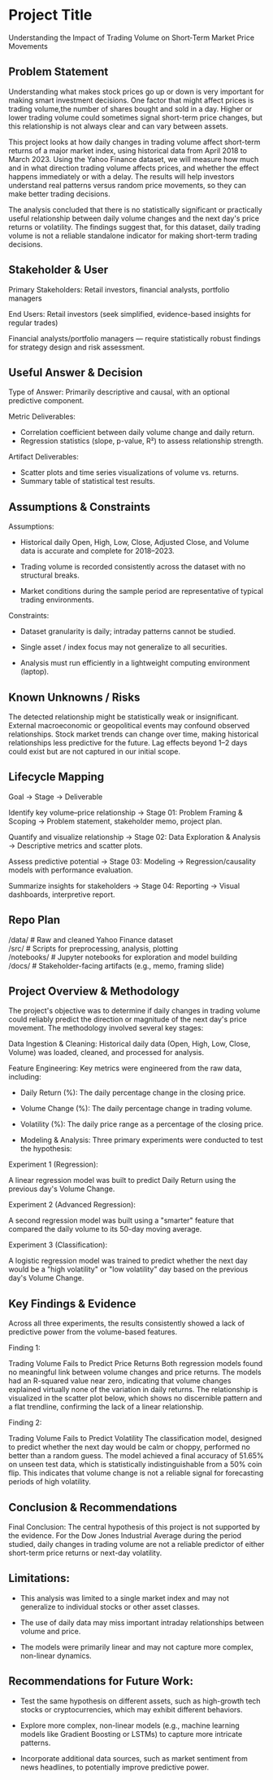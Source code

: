 # Project Title
Understanding the Impact of Trading Volume on Short‑Term Market Price Movements

## Problem Statement
Understanding what makes stock prices go up or down is very important for making smart investment decisions. One factor that might affect prices is trading volume,the number of shares bought and sold in a day. Higher or lower trading volume could sometimes signal short-term price changes, but this relationship is not always clear and can vary between assets.

This project looks at how daily changes in trading volume affect short-term returns of a major market index, using historical data from April 2018 to March 2023. Using the Yahoo Finance dataset, we will measure how much and in what direction trading volume affects prices, and whether the effect happens immediately or with a delay. The results will help investors understand real patterns versus random price movements, so they can make better trading decisions.

The analysis concluded that there is no statistically significant or practically useful relationship between daily volume changes and the next day's price returns or volatility. The findings suggest that, for this dataset, daily trading volume is not a reliable standalone indicator for making short-term trading decisions.

## Stakeholder & User
Primary Stakeholders: Retail investors, financial analysts, portfolio managers

End Users: Retail investors (seek simplified, evidence-based insights for regular trades)

Financial analysts/portfolio managers — require statistically robust findings for strategy design and risk assessment.

## Useful Answer & Decision
Type of Answer: Primarily descriptive and causal, with an optional predictive component.

Metric Deliverables:
- Correlation coefficient between daily volume change and daily return.
- Regression statistics (slope, p-value, R²) to assess relationship strength.
  
Artifact Deliverables:
- Scatter plots and time series visualizations of volume vs. returns.
- Summary table of statistical test results.

## Assumptions & Constraints
Assumptions:

- Historical daily Open, High, Low, Close, Adjusted Close, and Volume data is accurate and complete for 2018–2023.

- Trading volume is recorded consistently across the dataset with no structural breaks.

- Market conditions during the sample period are representative of typical trading environments.

Constraints:

- Dataset granularity is daily; intraday patterns cannot be studied.

- Single asset / index focus may not generalize to all securities.

- Analysis must run efficiently in a lightweight computing environment (laptop).

## Known Unknowns / Risks
The detected relationship might be statistically weak or insignificant.
External macroeconomic or geopolitical events may confound observed relationships.
Stock market trends can change over time, making historical relationships less predictive for the future.
Lag effects beyond 1–2 days could exist but are not captured in our initial scope.

## Lifecycle Mapping
Goal → Stage → Deliverable

Identify key volume–price relationship → Stage 01: Problem Framing & Scoping → Problem statement, stakeholder memo, project plan.

Quantify and visualize relationship → Stage 02: Data Exploration & Analysis → Descriptive metrics and scatter plots.

Assess predictive potential → Stage 03: Modeling → Regression/causality models with performance evaluation.

Summarize insights for stakeholders → Stage 04: Reporting → Visual dashboards, interpretive report. 

## Repo Plan
/data/        # Raw and cleaned Yahoo Finance dataset  
/src/         # Scripts for preprocessing, analysis, plotting  
/notebooks/   # Jupyter notebooks for exploration and model building  
/docs/        # Stakeholder-facing artifacts (e.g., memo, framing slide)

## Project Overview & Methodology
The project's objective was to determine if daily changes in trading volume could reliably predict the direction or magnitude of the next day's price movement. The methodology involved several key stages:

Data Ingestion & Cleaning: Historical daily data (Open, High, Low, Close, Volume) was loaded, cleaned, and processed for analysis.

Feature Engineering: Key metrics were engineered from the raw data, including:

- Daily Return (%): The daily percentage change in the closing price.

- Volume Change (%): The daily percentage change in trading volume.

- Volatility (%): The daily price range as a percentage of the closing price.

- Modeling & Analysis: Three primary experiments were conducted to test the hypothesis:

Experiment 1 (Regression): 

A linear regression model was built to predict Daily Return using the previous day's Volume Change.

Experiment 2 (Advanced Regression):

A second regression model was built using a "smarter" feature that compared the daily volume to its 50-day moving average.

Experiment 3 (Classification): 

A logistic regression model was trained to predict whether the next day would be a "high volatility" or "low volatility" day based on the previous day's Volume Change.

## Key Findings & Evidence
Across all three experiments, the results consistently showed a lack of predictive power from the volume-based features.

Finding 1: 

Trading Volume Fails to Predict Price Returns
Both regression models found no meaningful link between volume changes and price returns. The models had an R-squared value near zero, indicating that volume changes explained virtually none of the variation in daily returns. The relationship is visualized in the scatter plot below, which shows no discernible pattern and a flat trendline, confirming the lack of a linear relationship.

Finding 2: 

Trading Volume Fails to Predict Volatility
The classification model, designed to predict whether the next day would be calm or choppy, performed no better than a random guess. The model achieved a final accuracy of 51.65% on unseen test data, which is statistically indistinguishable from a 50% coin flip. This indicates that volume change is not a reliable signal for forecasting periods of high volatility.

## Conclusion & Recommendations

Final Conclusion: The central hypothesis of this project is not supported by the evidence. For the Dow Jones Industrial Average during the period studied, daily changes in trading volume are not a reliable predictor of either short-term price returns or next-day volatility.

## Limitations:

- This analysis was limited to a single market index and may not generalize to individual stocks or other asset classes.

- The use of daily data may miss important intraday relationships between volume and price.

- The models were primarily linear and may not capture more complex, non-linear dynamics.

## Recommendations for Future Work:

- Test the same hypothesis on different assets, such as high-growth tech stocks or cryptocurrencies, which may exhibit different behaviors.

- Explore more complex, non-linear models (e.g., machine learning models like Gradient Boosting or LSTMs) to capture more intricate patterns.

- Incorporate additional data sources, such as market sentiment from news headlines, to potentially improve predictive power.
